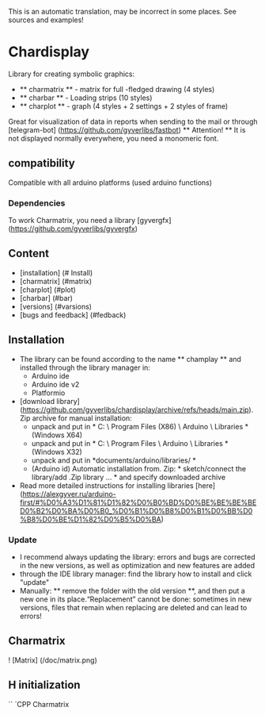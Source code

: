 This is an automatic translation, may be incorrect in some places. See sources and examples!

# Chardisplay
Library for creating symbolic graphics:
- ** charmatrix ** - matrix for full -fledged drawing (4 styles)
- ** charbar ** - Loading strips (10 styles)
- ** charplot ** - graph (4 styles + 2 settings + 2 styles of frame)

Great for visualization of data in reports when sending to the mail or through [telegram-bot] (https://github.com/gyverlibs/fastbot)
** Attention! ** It is not displayed normally everywhere, you need a monomeric font.

## compatibility
Compatible with all arduino platforms (used arduino functions)

### Dependencies
To work Charmatrix, you need a library [gyvergfx] (https://github.com/gyverlibs/gyvergfx)

## Content
- [installation] (# Install)
- [charmatrix] (#matrix)
- [charplot] (#plot)
- [charbar] (#bar)
- [versions] (#varsions)
- [bugs and feedback] (#fedback)

<a id="install"> </a>
## Installation
- The library can be found according to the name ** champlay ** and installed through the library manager in:
    - Arduino ide
    - Arduino ide v2
    - Platformio
- [download library] (https://github.com/gyverlibs/chardisplay/archive/refs/heads/main.zip). Zip archive for manual installation:
    - unpack and put in * C: \ Program Files (X86) \ Arduino \ Libraries * (Windows X64)
    - unpack and put in * C: \ Program Files \ Arduino \ Libraries * (Windows X32)
    - unpack and put in *documents/arduino/libraries/ *
    - (Arduino id) Automatic installation from. Zip: * sketch/connect the library/add .Zip library ... * and specify downloaded archive
- Read more detailed instructions for installing libraries [here] (https://alexgyver.ru/arduino-first/#%D0%A3%D1%81%D1%82%D0%B0%BD%D0%BE%BE%BE%BED0%B2%D0%BA%D0%B0_%D0%B1%D0%B8%D0%B1%D0%BB%D0%B8%D0%BE%D1%82%D0%B5%D0%BA)
### Update
- I recommend always updating the library: errors and bugs are corrected in the new versions, as well as optimization and new features are added
- through the IDE library manager: find the library how to install and click "update"
- Manually: ** remove the folder with the old version **, and then put a new one in its place.“Replacement” cannot be done: sometimes in new versions, files that remain when replacing are deleted and can lead to errors!


<a id="Matrix"> </a>
## Charmatrix
! [Matrix] (/doc/matrix.png)
## H initialization
`` `CPP
Charmatrix <style> disp (width, height);

// Styles:
Char_x1
Char_x2
Char_X4
Char_x8
`` `

### Drawing
Inherited from Gyvergfx
`` `CPP
// Fill:
// GFX_Clear - clean
// gfx_fill - pour the figure
// gfx_stroke - circle the figure

VOID Size (int X, int y);// Set the size
VOID DOT (Int X, Int Y, UINT8_T FILL = 1);// dot
VOID Fill (uint8_t fill = 1);// Pour
Void Clear ();// Clean
VOID FASTLINEH (Int Y, Int X0, Int X1, UINT8_T FILL = 1);// Vertical line
VOID FASTLINEV (Int X, Int Y0, Int Y1, UINT8_T FILL = 1);// horizontal line
VOID Line (Int X0, Int Y0, Int X1, Int Y1, UINT8_T FILL = 1);// Line
VOID RECT (Int X0, Int Y0, Int X1, Int Y1, UINT8_T FILL = 1);// rectangle
VOID Roundrect (Int X0, Int Y0, Int X1, Int Y1, UInt8_t fill = 1);// rounded rectangle
VOID Circle (Int X, Int y, int radius, uint8_t fill = 1);// circle
VOID Bezier (uint8_t* arr, uint8_t size, uint8_t dense, uint8_t fill = 1);// Curve Bezier
VOID Bezier16 (int* arr, uint8_t size, uint8_t dense, uint8_t fill = 1);// Curve Bezier 16 bits.Fill - GFX_Clear/GFX_Fill/GFX_STROKE
VOID DRAWBITMAP (Int X, Int Y, COST UINT8_T *FRAME, Int width, int Height, Uint8_t Invert = 0, Byte Mode = 0);// Bitmap

Print ()/println () Any data and text (+ Russian)
VOID setcursor (Int X, Int y);// install the cursor
VOID Setscale (Uint8_T Scale);// The scale of the text
VOID Invertext (Bool Inv);// Invert the text
Void Autoprintln (Bool Mode);// Automatic line transfer
VOID TextDisplayMode (Bool Mode);// Text output mode gfx_add/gfx_replas
`` `

### Conclusion
`` `CPP
String Render ();
`` `

<a id="plot"> </a>
## Charplot
! [Plots] (/doc/plots.png)
`` `CPP
String Charplot <style> (float*, width (array size), height);
String Charplot <style> (float*, width (array size), height, fill);
String Charplot <style> (Float*, width (array size), height, fill, border);

// Fill (0, 1) - fill the voids with gaps or dots (silence 1)
// border (0, 1) - continuous or double style of the frame (silence 0)

// Styles:
Line_x1
Line_x2
Colon_x2
Colon_x1
`` `

<a id="bar"> </a>
## Charbar
! [Bars] (/doc/bars.png)
`` `CPP
String charbar <style> (size, filling 0-100);

// Styles:
Bar_SQUARE
Bar_SQUARE2
Bar_SQUARE3
Bar_DIAMOND
Bar_rect
Bar_rect2
Bar_block
Bar_block2
Bar_circle
Bar_circle2
`` `

<a id="versions"> </a>
## versions
- V1.0
- v1.0.1 - re -called

<a id="feedback"> </a>
## bugs and feedback
Create ** Issue ** when you find the bugs, and better immediately write to the mail [alex@alexgyver.ru] (mailto: alex@alexgyver.ru)
The library is open for refinement and your ** pull Request ** 'ow!


When reporting about bugs or incorrect work of the library, it is necessary to indicate:
- The version of the library
- What is MK used
- SDK version (for ESP)
- version of Arduino ide
- whether the built -in examples work correctly, in which the functions and designs are used, leading to a bug in your code
- what code has been loaded, what work was expected from it and how it works in reality
- Ideally, attach the minimum code in which the bug is observed.Not a canvas of a thousand lines, but a minimum code
